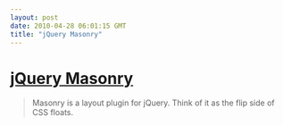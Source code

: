 ```yaml
---
layout: post
date: 2010-04-28 06:01:15 GMT
title: "jQuery Masonry"
---
```

# [jQuery Masonry](http://desandro.com/resources/jquery-masonry/)

> Masonry is a layout plugin for jQuery. Think of it as the flip side of CSS floats.